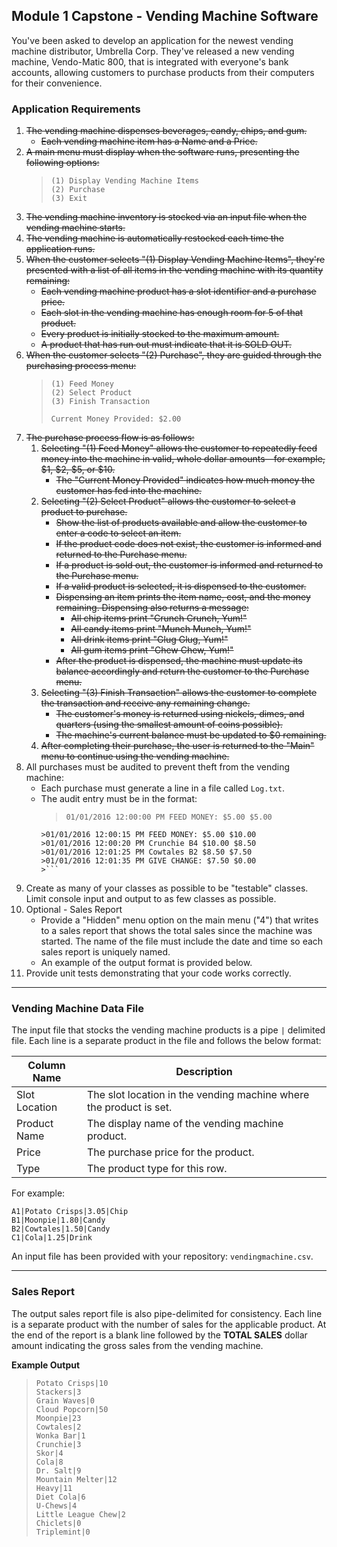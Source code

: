 ## Module 1 Capstone - Vending Machine Software

You've been asked to develop an application for the newest vending machine distributor,
Umbrella Corp. They've released a new vending machine, Vendo-Matic 800, that is integrated
with everyone's bank accounts, allowing customers to purchase products from their computers for their convenience.

### Application Requirements

1. ~~The vending machine dispenses beverages, candy, chips, and gum.~~
   - ~~Each vending machine item has a Name and a Price.~~
2. ~~A main menu must display when the software runs, presenting the following options:~~
    > ```
    > (1) Display Vending Machine Items
    > (2) Purchase
    > (3) Exit
    > ```
3. ~~The vending machine inventory is stocked via an input file when the vending machine
starts.~~
4. ~~The vending machine is automatically restocked each time the application runs.~~
5. ~~When the customer selects "(1) Display Vending Machine Items", they're presented
with a list of all items in the vending machine with its quantity remaining:~~
    - ~~Each vending machine product has a slot identifier and a purchase price.~~
    - ~~Each slot in the vending machine has enough room for 5 of that product.~~
    - ~~Every product is initially stocked to the maximum amount.~~
    - ~~A product that has run out must indicate that it is SOLD OUT.~~
6. ~~When the customer selects "(2) Purchase", they are guided through the purchasing
process menu:~~
    >```
    >(1) Feed Money
    >(2) Select Product
    >(3) Finish Transaction
    >
    > Current Money Provided: $2.00
    >```
7. ~~The purchase process flow is as follows:~~
    1. ~~Selecting "(1) Feed Money" allows the customer to repeatedly feed money into the
    machine in valid, whole dollar amounts—for example, $1, $2, $5, or $10.~~
        - ~~The "Current Money Provided" indicates how much money the customer
        has fed into the machine.~~
    2. ~~Selecting "(2) Select Product" allows the customer to select a product to
    purchase.~~
        - ~~Show the list of products available and allow the customer to enter
        a code to select an item.~~
        - ~~If the product code does not exist, the customer is informed and returned
        to the Purchase menu.~~
        - ~~If a product is sold out, the customer is informed and returned to the
        Purchase menu.~~
        - ~~If a valid product is selected, it is dispensed to the customer.~~
        - ~~Dispensing an item prints the item name, cost, and the money
        remaining. Dispensing also returns a message:~~
          - ~~All chip items print "Crunch Crunch, Yum!"~~
          - ~~All candy items print "Munch Munch, Yum!"~~
          - ~~All drink items print "Glug Glug, Yum!"~~
          - ~~All gum items print "Chew Chew, Yum!"~~
        - ~~After the product is dispensed, the machine must update its balance
        accordingly and return the customer to the Purchase menu.~~
    3. ~~Selecting "(3) Finish Transaction" allows the customer to complete the
    transaction and receive any remaining change.~~
        - ~~The customer's money is returned using nickels, dimes, and quarters
        (using the smallest amount of coins possible).~~
        - ~~The machine's current balance must be updated to $0 remaining.~~
    4. ~~After completing their purchase, the user is returned to the "Main" menu to
    continue using the vending machine.~~
8. All purchases must be audited to prevent theft from the vending machine:
   - Each purchase must generate a line in a file called `Log.txt`.
   - The audit entry must be in the format:
        >```
        > 01/01/2016 12:00:00 PM FEED MONEY: $5.00 $5.00
         >01/01/2016 12:00:15 PM FEED MONEY: $5.00 $10.00
         >01/01/2016 12:00:20 PM Crunchie B4 $10.00 $8.50
         >01/01/2016 12:01:25 PM Cowtales B2 $8.50 $7.50
         >01/01/2016 12:01:35 PM GIVE CHANGE: $7.50 $0.00
         >```
9. Create as many of your classes as possible to be "testable" classes. Limit console
input and output to as few classes as possible.
10. Optional - Sales Report
    - Provide a "Hidden" menu option on the main menu ("4") that writes to a sales
    report that shows the total sales since the machine was started. The name of the
    file must include the date and time so each sales report is uniquely named.
    - An example of the output format is provided below.
11. Provide unit tests demonstrating that your code works correctly.
___
### Vending Machine Data File
The input file that stocks the vending machine products is a pipe `|` delimited file. Each line is a separate product in the file and follows the below format:

| Column Name   | Description |
----------------|-------------|
| Slot Location | The slot location in the vending machine where the product is set. |
| Product Name  | The display name of the vending machine product.                   |
| Price         | The purchase price for the product.                                |
| Type          | The product type for this row.                                     |

For example:

```
A1|Potato Crisps|3.05|Chip
B1|Moonpie|1.80|Candy
B2|Cowtales|1.50|Candy
C1|Cola|1.25|Drink
```

An input file has been provided with your repository: `vendingmachine.csv`.

 ---
### Sales Report
The output sales report file is also pipe-delimited for consistency. Each line is a separate product with the number of sales for the applicable product. At the end of the report is a blank line followed by the **TOTAL SALES** dollar amount indicating the gross sales from the vending machine.

**Example Output**

>```
>Potato Crisps|10
>Stackers|3
>Grain Waves|0
>Cloud Popcorn|50
>Moonpie|23
>Cowtales|2
>Wonka Bar|1
>Crunchie|3
>Skor|4
>Cola|8
>Dr. Salt|9
>Mountain Melter|12
>Heavy|11
>Diet Cola|6
>U-Chews|4
>Little League Chew|2
>Chiclets|0
>Triplemint|0
>```
